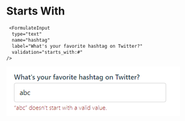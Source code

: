 #   Starts With

```
 <FormulateInput
  type="text"
  name="hashtag"
  label="What's your favorite hashtag on Twitter?"
  validation="starts_with:#"
/>
```

![](images\starts_with.png)

 